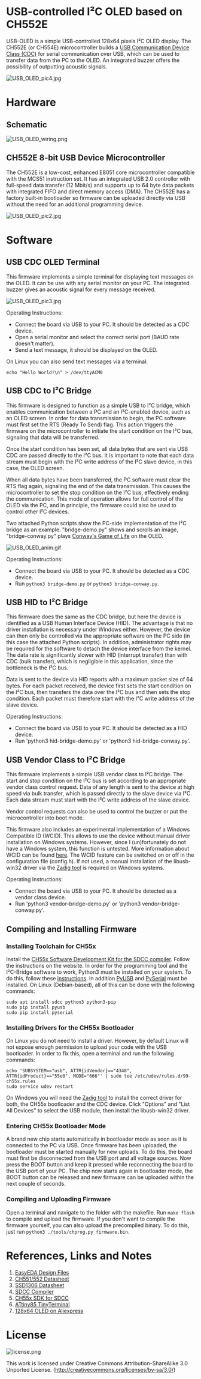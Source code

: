 # USB-controlled I²C OLED based on CH552E
USB-OLED is a simple USB-controlled 128x64 pixels I²C OLED display. The CH552E (or CH554E) microcontroller builds a [USB Communication Device Class (CDC)](https://en.wikipedia.org/wiki/USB_communications_device_class) for serial communication over USB, which can be used to transfer data from the PC to the OLED. An integrated buzzer offers the possibility of outputting acoustic signals.

![USB_OLED_pic4.jpg](https://raw.githubusercontent.com/wagiminator/CH552-USB-OLED/main/documentation/USB_OLED_pic4.jpg)

# Hardware
## Schematic
![USB_OLED_wiring.png](https://raw.githubusercontent.com/wagiminator/CH552-USB-OLED/main/documentation/USB_OLED_wiring.png)

## CH552E 8-bit USB Device Microcontroller
The CH552E is a low-cost, enhanced E8051 core microcontroller compatible with the MCS51 instruction set. It has an integrated USB 2.0 controller with full-speed data transfer (12 Mbit/s) and supports up to 64 byte data packets with integrated FIFO and direct memory access (DMA). The CH552E has a factory built-in bootloader so firmware can be uploaded directly via USB without the need for an additional programming device.

![USB_OLED_pic2.jpg](https://raw.githubusercontent.com/wagiminator/CH552-USB-OLED/main/documentation/USB_OLED_pic2.jpg)

# Software
## USB CDC OLED Terminal
This firmware implements a simple terminal for displaying text messages on the OLED. It can be use with any serial monitor on your PC. The integrated buzzer gives an acoustic signal for every message received.

![USB_OLED_pic3.jpg](https://raw.githubusercontent.com/wagiminator/CH552-USB-OLED/main/documentation/USB_OLED_pic3.jpg)

Operating Instructions:
- Connect the board via USB to your PC. It should be detected as a CDC device.
- Open a serial monitor and select the correct serial port (BAUD rate doesn't matter).
- Send a text message, it should be displayed on the OLED.

On Linux you can also send text messages via a terminal:

```
echo "Hello World!\n" > /dev/ttyACM0
```

## USB CDC to I²C Bridge
This firmware is designed to function as a simple USB to I²C bridge, which enables communication between a PC and an I²C-enabled device, such as an OLED screen. In order for data transmission to begin, the PC software must first set the RTS (Ready To Send) flag. This action triggers the firmware on the microcontroller to initiate the start condition on the I²C bus, signaling that data will be transferred.

Once the start condition has been set, all data bytes that are sent via USB CDC are passed directly to the I²C bus. It is important to note that each data stream must begin with the I²C write address of the I²C slave device, in this case, the OLED screen.

When all data bytes have been transferred, the PC software must clear the RTS flag again, signaling the end of the data transmission. This causes the microcontroller to set the stop condition on the I²C bus, effectively ending the communication. This mode of operation allows for full control of the OLED via the PC, and in principle, the firmware could also be used to control other I²C devices.

Two attached Python scripts show the PC-side implementation of the I²C bridge as an example. "bridge-demo.py" shows and scrolls an image, "bridge-conway.py" plays [Conway's Game of Life](https://en.wikipedia.org/wiki/Conway%27s_Game_of_Life) on the OLED.

![USB_OLED_anim.gif](https://raw.githubusercontent.com/wagiminator/CH552-USB-OLED/main/documentation/USB_OLED_anim.gif)

Operating Instructions:
- Connect the board via USB to your PC. It should be detected as a CDC device.
- Run ```python3 bridge-demo.py``` or ```python3 bridge-conway.py```.

## USB HID to I²C Bridge
This firmware does the same as the CDC bridge, but here the device is identified as a USB Human Interface Device (HID). The advantage is that no driver installation is necessary under Windows either. However, the device can then only be controlled via the appropriate software on the PC side (in this case the attached Python scripts). In addition, administrator rights may be required for the software to detach the device interface from the kernel. The data rate is significantly slower with HID (interrupt transfer) than with CDC (bulk transfer), which is negligible in this application, since the bottleneck is the I²C bus.

Data is sent to the device via HID reports with a maximum packet size of 64 bytes. For each packet received, the device first sets the start condition on the I²C bus, then transfers the data over the I²C bus and then sets the stop condition. Each packet must therefore start with the I²C write address of the slave device.

Operating Instructions:
- Connect the board via USB to your PC. It should be detected as a HID device.
- Run 'python3 hid-bridge-demo.py' or 'python3 hid-bridge-conway.py'.

## USB Vendor Class to I²C Bridge
This firmware implements a simple USB vendor class to I²C bridge. The start and stop condition on the I²C bus is set according to an appropriate vendor class control request. Data of any length is sent to the device at high speed via bulk transfer, which is passed directly to the slave device via I²C. Each data stream must start with the I²C write address of the slave device.

Vendor control requests can also be used to control the buzzer or put the microcontroller into boot mode.

This firmware also includes an experimental implementation of a Windows Compatible ID (WCID). This allows to use the device without manual driver installation on Windows systems. However, since I (un)fortunately do not have a Windows system, this function is untested. More information about WCID can be found [here](https://github.com/pbatard/libwdi/wiki/WCID-Devices). The WCID feature can be switched on or off in the configuration file (config.h). If not used, a manual installation of the libusb-win32 driver via the [Zadig tool](https://zadig.akeo.ie/) is required on Windows systems.

Operating Instructions:
- Connect the board via USB to your PC. It should be detected as a vendor class device.
- Run 'python3 vendor-bridge-demo.py' or 'python3 vendor-bridge-conway.py'.

## Compiling and Installing Firmware
### Installing Toolchain for CH55x
Install the [CH55x Software Development Kit for the SDCC compiler](https://github.com/Blinkinlabs/ch554_sdcc). Follow the instructions on the website. In order for the programming tool and the I²C-Bridge software to work, Python3 must be installed on your system. To do this, follow these [instructions](https://www.pythontutorial.net/getting-started/install-python/). In addition [PyUSB](https://github.com/pyusb/pyusb) and [PySerial](https://github.com/pyserial/pyserial/) must be installed. On Linux (Debian-based), all of this can be done with the following commands:

```
sudo apt install sdcc python3 python3-pip
sudo pip install pyusb
sudo pip install pyserial
```

### Installing Drivers for the CH55x Bootloader
On Linux you do not need to install a driver. However, by default Linux will not expose enough permission to upload your code with the USB bootloader. In order to fix this, open a terminal and run the following commands:

```
echo 'SUBSYSTEM=="usb", ATTR{idVendor}=="4348", ATTR{idProduct}=="55e0", MODE="666"' | sudo tee /etc/udev/rules.d/99-ch55x.rules
sudo service udev restart
```

On Windows you will need the [Zadig tool](https://zadig.akeo.ie/) to install the correct driver for both, the CH55x bootloader and the CDC device. Click "Options" and "List All Devices" to select the USB module, then install the libusb-win32 driver.

### Entering CH55x Bootloader Mode
A brand new chip starts automatically in bootloader mode as soon as it is connected to the PC via USB. Once firmware has been uploaded, the bootloader must be started manually for new uploads. To do this, the board must first be disconnected from the USB port and all voltage sources. Now press the BOOT button and keep it pressed while reconnecting the board to the USB port of your PC. The chip now starts again in bootloader mode, the BOOT button can be released and new firmware can be uploaded within the next couple of seconds.

### Compiling and Uploading Firmware
Open a terminal and navigate to the folder with the makefile. Run ```make flash``` to compile and upload the firmware. If you don't want to compile the firmware yourself, you can also upload the precompiled binary. To do this, just run ```python3 ./tools/chprog.py firmware.bin```.

# References, Links and Notes
1. [EasyEDA Design Files](https://oshwlab.com/wagiminator/ch552-usb2oled)
2. [CH551/552 Datasheet](http://www.wch-ic.com/downloads/CH552DS1_PDF.html)
3. [SSD1306 Datasheet](https://cdn-shop.adafruit.com/datasheets/SSD1306.pdf)
4. [SDCC Compiler](https://sdcc.sourceforge.net/)
5. [CH55x SDK for SDCC](https://github.com/Blinkinlabs/ch554_sdcc)
6. [ATtiny85 TinyTerminal](https://github.com/wagiminator/ATtiny85-TinyTerminal)
7. [128x64 OLED on Aliexpress](http://aliexpress.com/wholesale?SearchText=128+64+0.96+oled+new+4pin)

# License
![license.png](https://i.creativecommons.org/l/by-sa/3.0/88x31.png)

This work is licensed under Creative Commons Attribution-ShareAlike 3.0 Unported License. 
(http://creativecommons.org/licenses/by-sa/3.0/)

